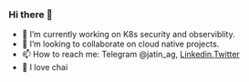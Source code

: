 ### Hi there 👋

- 🔭 I’m currently working on K8s security and observiblity.
- 👯 I’m looking to collaborate on cloud native projects.
- 📫 How to reach me: Telegram @jatin_ag, [Linkedin](https://www.linkedin.com/in/jatinagarwal69/),[Twitter](https://twitter.com/_jatinagarwal)
- :tea: I love chai 
